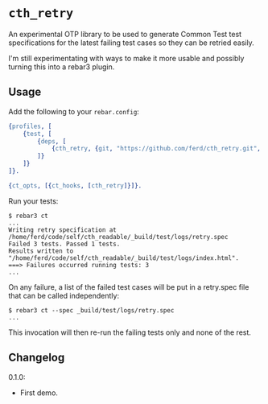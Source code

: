 # `cth_retry`

An experimental OTP library to be used to generate Common Test test
specifications for the latest failing test cases so they can be retried easily.

I'm still experimentating with ways to make it more usable and possibly turning
this into a rebar3 plugin.

## Usage

Add the following to your `rebar.config`:

```erlang
{profiles, [
    {test, [
        {deps, [
            {cth_retry, {git, "https://github.com/ferd/cth_retry.git", {branch, "master"}}}
        ]}
    ]}
]}.

{ct_opts, [{ct_hooks, [cth_retry]}]}.
```

Run your tests:

```
$ rebar3 ct
...
Writing retry specification at /home/ferd/code/self/cth_readable/_build/test/logs/retry.spec
Failed 3 tests. Passed 1 tests.
Results written to "/home/ferd/code/self/cth_readable/_build/test/logs/index.html".
===> Failures occurred running tests: 3
...
```

On any failure, a list of the failed test cases will be put in a retry.spec
file that can be called independently:

```
$ rebar3 ct --spec _build/test/logs/retry.spec
...
```

This invocation will then re-run the failing tests only and none of the rest.


## Changelog

0.1.0:
- First demo.

